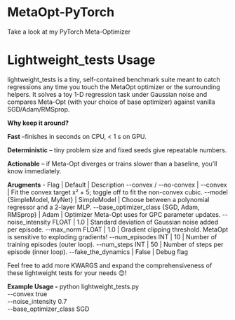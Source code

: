 # MetaOpt-PyTorch
Take a look at my PyTorch Meta-Optimizer

# Lightweight_tests Usage
lightweight_tests is a tiny, self-contained benchmark suite meant to catch regressions any time you touch the MetaOpt optimizer or the surrounding helpers.
It solves a toy 1-D regression task under Gaussian noise and compares Meta-Opt (with your choice of base optimizer) against vanilla SGD/Adam/RMSprop.

**Why keep it around?**

**Fast** –finishes in seconds on CPU, < 1 s on GPU.

**Deterministic** – tiny problem size and fixed seeds give repeatable numbers.

**Actionable** – if Meta-Opt diverges or trains slower than a baseline, you’ll know immediately.

**Arugments** -
Flag | Default | Description
--convex / --no-convex | --convex | Fit the convex target x² + 5; toggle off to fit the non-convex cubic.
--model {SimpleModel, MyNet} | SimpleModel | Choose between a polynomial regressor and a 2-layer MLP.
--base_optimizer_class {SGD, Adam, RMSprop} | Adam | Optimizer Meta-Opt uses for GPC parameter updates.
--noise_intensity FLOAT | 1.0 | Standard deviation of Gaussian noise added per episode.
--max_norm FLOAT | 1.0 | Gradient clipping threshold. MetaOpt is sensitive to exploding gradients!
--num_episodes INT | 10 | Number of training episodes (outer loop).
--num_steps INT | 50 | Number of steps per episode (inner loop).
--fake_the_dynamics | False | Debug flag

Feel free to add more KWARGS and expand the comprehensiveness of these lightweight tests for your needs 😊!

**Example Usage -**
python lightweight_tests.py \
    --convex true \
    --noise_intensity 0.7 \
    --base_optimizer_class SGD



